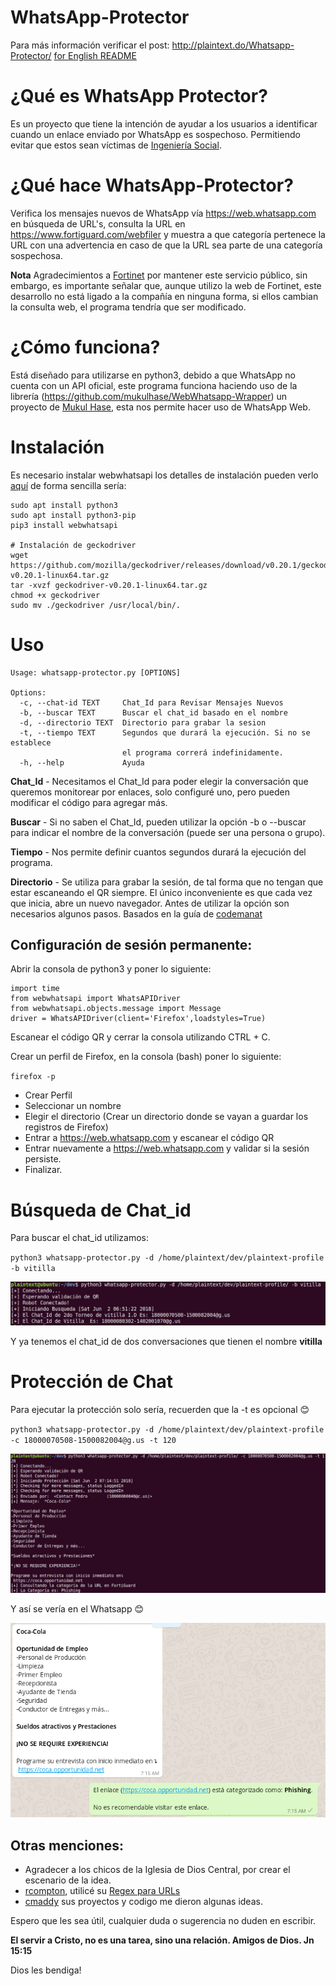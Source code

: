 # WhatsApp-Protector

Para más información verificar el post: http://plaintext.do/Whatsapp-Protector/
[for English README](/README-English)

# ¿Qué es WhatsApp Protector?

Es un proyecto que tiene la intención de ayudar a los usuarios a identificar cuando un enlace enviado por WhatsApp es sospechoso. Permitiendo evitar que estos sean víctimas de [Ingeniería Social](https://es.wikipedia.org/wiki/Ingenier%C3%ADa_social_(seguridad_inform%C3%A1tica)).

# ¿Qué hace WhatsApp-Protector?

Verifica los mensajes nuevos de WhatsApp vía https://web.whatsapp.com en búsqueda de URL's, consulta la URL en https://www.fortiguard.com/webfiler y muestra a que categoría pertenece la URL con una advertencia en caso de que la URL sea parte de una categoría sospechosa. 

**Nota** Agradecimientos a [Fortinet](www.fortinet.com) por mantener este servicio público, sin embargo, es importante señalar que, aunque utilizo la web de Fortinet, este desarrollo no está ligado a la compañía en ninguna forma, si ellos cambian la consulta web, el programa tendría que ser modificado.

# ¿Cómo funciona? 

Está diseñado para utilizarse en python3, debido a que WhatsApp no cuenta con un API oficial, este programa funciona haciendo uso de la librería (https://github.com/mukulhase/WebWhatsapp-Wrapper) un proyecto de [Mukul Hase](https://github.com/mukulhase), esta nos permite hacer uso de WhatsApp Web.

# Instalación

Es necesario instalar webwhatsapi los detalles de instalación pueden verlo [aquí](https://github.com/mukulhase/WebWhatsapp-Wrapper) de forma sencilla sería:

``` 
sudo apt install python3
sudo apt install python3-pip
pip3 install webwhatsapi

# Instalación de geckodriver
wget https://github.com/mozilla/geckodriver/releases/download/v0.20.1/geckodriver-v0.20.1-linux64.tar.gz
tar -xvzf geckodriver-v0.20.1-linux64.tar.gz
chmod +x geckodriver
sudo mv ./geckodriver /usr/local/bin/.
 ```
 
# Uso

```
Usage: whatsapp-protector.py [OPTIONS]

Options:
  -c, --chat-id TEXT     Chat_Id para Revisar Mensajes Nuevos
  -b, --buscar TEXT      Buscar el chat_id basado en el nombre
  -d, --directorio TEXT  Directorio para grabar la sesion
  -t, --tiempo TEXT      Segundos que durará la ejecución. Si no se establece
                         el programa correrá indefinidamente.
  -h, --help             Ayuda

```

**Chat_Id** - Necesitamos el Chat_Id para poder elegir la conversación que queremos monitorear por enlaces, solo configuré uno, pero pueden modificar el código para agregar más.
 
**Buscar** - Si no saben el Chat_Id, pueden utilizar la opción -b o --buscar para indicar el nombre de la conversación (puede ser una persona o grupo).

**Tiempo** - Nos permite definir cuantos segundos durará la ejecución del programa. 
 
**Directorio** - Se utiliza para grabar la sesión, de tal forma que no tengan que estar escaneando el QR siempre. El único inconveniente es que cada vez que inicia, abre un nuevo navegador. Antes de utilizar la opción son necesarios algunos pasos. Basados en la guía de [codemanat](https://github.com/codemanat/WebWhatsAPI/blob/master/README.md)

## Configuración de sesión permanente: 

Abrir la consola de python3 y poner lo siguiente:
 
```
import time
from webwhatsapi import WhatsAPIDriver
from webwhatsapi.objects.message import Message
driver = WhatsAPIDriver(client='Firefox',loadstyles=True)
```

Escanear el código QR y cerrar la consola utilizando CTRL + C.
 
Crear un perfil de Firefox, en la consola (bash) poner lo siguiente:
 
`firefox -p`
 
* Crear Perfil
* Seleccionar un nombre
* Elegir el directorio (Crear un directorio donde se vayan a guardar los registros de Firefox)
* Entrar a https://web.whatsapp.com y escanear el código QR
* Entrar nuevamente a https://web.whatsapp.com y validar si la sesión persiste.
* Finalizar.

# Búsqueda de Chat_id

Para buscar el chat_id utilizamos:

`python3 whatsapp-protector.py -d /home/plaintext/dev/plaintext-profile -b vitilla`

![whatsapp-protector-busqueda](https://raw.githubusercontent.com/juliourena/juliourena.github.io/master/assets/images/ws-busqueda.png)

Y ya tenemos el chat_id de dos conversaciones que tienen el nombre **vitilla**

# Protección de Chat

Para ejecutar la protección solo sería, recuerden que la -t es opcional 😊

`python3 whatsapp-protector.py -d /home/plaintext/dev/plaintext-profile -c 18000070508-1500082004@g.us -t 120`

![whatsapp-protector-busqueda](https://raw.githubusercontent.com/juliourena/juliourena.github.io/master/assets/images/ws-protector.png)

Y así se vería en el Whatsapp 😊

![whatsapp-protector-action](https://raw.githubusercontent.com/juliourena/juliourena.github.io/master/assets/images/whatsapp-action.png)

## Otras menciones:
- Agradecer a los chicos de la Iglesia de Dios Central, por crear el escenario de la idea.
- [rcompton](https://github.com/rcompton), utilicé su [Regex para URLs](https://github.com/rcompton/ryancompton.net/blob/master/assets/praw_drugs/urlmarker.py)
- [cmaddy](https://github.com/chrismaddalena) sus proyectos y codigo me dieron algunas ideas.

Espero que les sea útil, cualquier duda o sugerencia no duden en escribir.

**El servir a Cristo, no es una tarea, sino una relación. Amigos de Dios. Jn 15:15**
 
Dios les bendiga!